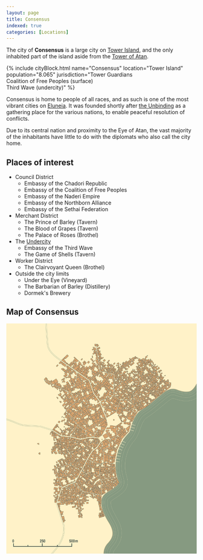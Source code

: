 ```yaml
---
layout: page
title: Consensus
indexed: true
categories: [Locations]
---
```

The city of **Consensus** is a large city on [Tower Island](/locations/tower_island), and the only inhabited part of the island aside from the [Tower of Atan](/locations/tower_of_atan).

{% include cityBlock.html name="Consensus" location="Tower Island" population="8.065" jurisdiction="Tower Guardians<br />Coalition of Free Peoples (surface)<br />Third Wave (undercity)" %}

Consensus is home to people of all races, and as such is one of the most vibrant cities on [Eluneia](/locations/eluneia). It was founded
shortly after [the Unbinding](/history/the-unbinding) as a gathering place for the various nations, to enable peaceful resolution
of conflicts.

Due to its central nation and proximity to the Eye of Atan, the vast majority of the inhabitants have little to do with
the diplomats who also call the city home.

## Places of interest

- Council District
    - Embassy of the Chadori Republic
    - Embassy of the Coalition of Free Peoples
    - Embassy of the Naderi Empire
    - Embassy of the Northborn Alliance
    - Embassy of the Sethai Federation
- Merchant District
    - The Prince of Barley (Tavern)
    - The Blood of Grapes (Tavern)
    - The Palace of Roses (Brothel)
- The [Undercity](/locations/undercity)
    - Embassy of the Third Wave
    - The Game of Shells (Tavern)
- Worker District
    - The Clairvoyant Queen (Brothel)
- Outside the city limits
    - Under the Eye (Vineyard)
    - The Barbarian of Barley (Distillery)
    - Dormek's Brewery

## Map of Consensus

<img src="/img/consensus.png" alt="Map of Consensus" width="800"/>
